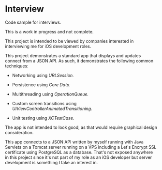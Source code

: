# Interview
Code sample for interviews.


This is a work in progress and not complete.

This project is intended to be viewed by companies interested in interviewing me for iOS development roles. 

This project demonstrates a standard app that displays and updates connect from a JSON API. As such, it demonstrates the following common techniques:

- Networking using _URLSession._

- Persistence using _Core Data._

- Multithreading using _OperationQueue._ 

- Custom screen transitions using _UIViewControllerAnimatedTransitioning._ 

- Unit testing using _XCTestCase._

The app is not intended to look good, as that would require graphical design consideration.

This app connects to a JSON API written by myself running with Java Servlets on a Tomcat server running on a VPS including a Let's Encrypt SSL certificate using PostgreSQL as a database. That's not exposed anywhere in this project since it's not part of my role as an iOS developer but server development is something I take an interest in. 
